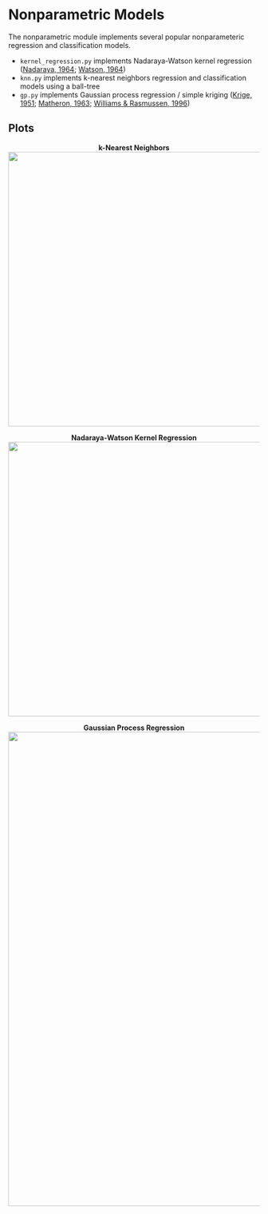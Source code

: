# Nonparametric Models
The nonparametric module implements several popular nonparameteric regression
and classification models.

- `kernel_regression.py` implements Nadaraya-Watson kernel regression
  ([Nadaraya, 1964](https://epubs.siam.org/doi/abs/10.1137/1109020); [Watson,
1964](https://www.jstor.org/stable/pdf/25049340.pdf))
- `knn.py` implements k-nearest neighbors regression and classification
  models using a ball-tree
- `gp.py` implements Gaussian process regression / simple kriging ([Krige, 1951](https://pdfs.semanticscholar.org/e497/8126fe00eca432b896ebcba978ba3f30a475.pdf); [Matheron, 1963](http://cg.ensmp.fr/bibliotheque/public/MATHERON_Publication_02396.pdf); [Williams & Rasmussen, 1996](http://mlg.eng.cam.ac.uk/pub/pdf/WilRas96.pdf))

## Plots
<p align="center">
<strong>k-Nearest Neighbors</strong>
<img src="img/knn_plots.png" align='center' height="550" />
</p>

<p align="center">
<strong>Nadaraya-Watson Kernel Regression</strong>
<img src="img/kr_plots.png" align='center' height="550" />
</p>

<p align="center">
<strong>Gaussian Process Regression</strong>
<img src="img/gp_dist.png" align='center' width="950" />
</p>
